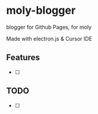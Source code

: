 # moly-blogger
blogger for Github Pages, for moly

Made with electron.js & Cursor IDE

## Features
- [ ] 

## TODO
- [ ] 

